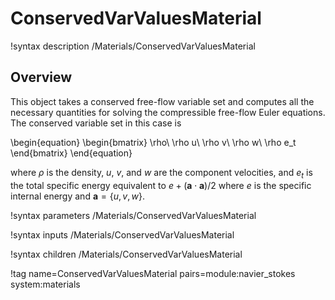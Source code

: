 # ConservedVarValuesMaterial

!syntax description /Materials/ConservedVarValuesMaterial

## Overview

This object takes a conserved free-flow variable set and computes all the
necessary quantities for solving the compressible free-flow Euler equations. The
conserved variable set in this case is

\begin{equation}
\begin{bmatrix}
\rho\\
\rho u\\
\rho v\\
\rho w\\
\rho e_t
\end{bmatrix}
\end{equation}

where $\rho$ is the density, $u$, $v$, and $w$ are the component velocities, and
$e_t$ is the total specific energy equivalent to $e + \left(\bm{a}\cdot\bm{a}\right)/2$ where
$e$ is the specific internal energy and $\bm{a} = \lbrace u, v, w\rbrace$.

!syntax parameters /Materials/ConservedVarValuesMaterial

!syntax inputs /Materials/ConservedVarValuesMaterial

!syntax children /Materials/ConservedVarValuesMaterial

!tag name=ConservedVarValuesMaterial pairs=module:navier_stokes system:materials
